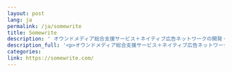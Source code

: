 ```yaml
---
layout: post
lang: ja
permalink: /ja/somewrite
title: Somewrite
description: ' オウンドメディア総合支援サービス＋ネイティブ広告ネットワークの開発・運営 '
description_full: '<p>オウンドメディア総合支援サービス＋ネイティブ広告ネットワークの開発・運営</p>'
categories: 
link: https://somewrite.com/
---
```

